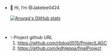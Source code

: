 - 👋 Hi, I’m @Jakelee0424<br><br>
[![Anurag's GitHub stats](https://github-readme-stats.vercel.app/api?username=Jakelee0424 )](https://github.com/anuraghazra/github-readme-stats)

<br>

- ✨Project github URL
  1) https://github.com/rbdus0515/ProjectLAGC
  2) https://github.com/kdhleppa/finalProject
<!---
Jakelee0424/Jakelee0424 is a ✨ special ✨ repository because its `README.md` (this file) appears on your GitHub profile.
You can click the Preview link to take a look at your changes.
--->

